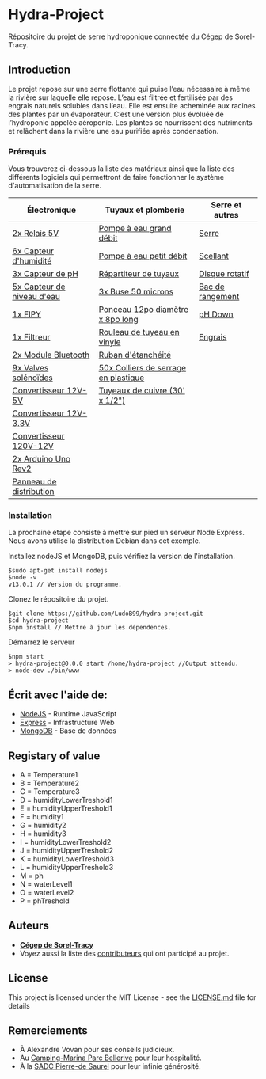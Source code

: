 # Hydra-Project

Répositoire du projet de serre hydroponique connectée du Cégep de Sorel-Tracy. 

## Introduction

Le projet repose sur une serre flottante qui puise l’eau nécessaire à même la rivière sur
laquelle elle repose. L’eau est filtrée et fertilisée par des engrais naturels solubles dans l’eau.
Elle est ensuite acheminée aux racines des plantes par un évaporateur. C’est une version
plus évoluée de l’hydroponie appelée aéroponie. Les plantes se nourrissent des nutriments
et relâchent dans la rivière une eau purifiée après condensation.

### Prérequis 

Vous trouverez ci-dessous la liste des matériaux ainsi que la liste des différents logiciels qui permettront de faire fonctionner le système d'automatisation de la serre. 
  
|       Électronique             |                  Tuyaux et plomberie            |           Serre et autres      | 
| -------------------------------| ----------------------------------------------- | -------------------------------|
| [2x Relais 5V](https://amzn.to/2rm3FQe)| [Pompe à eau grand débit](https://amzn.to/2pLP6oq) | [Serre](https://amzn.to/33eJiS8) | 
| [6x Capteur d'humidité](https://amzn.to/2OKojkT) | [Pompe à eau petit débit](https://amzn.to/37F01RS) | [Scellant](https://bit.ly/37GrR0q) |
| [3x Capteur de pH](https://amzn.to/33jcuY7) | [Répartiteur de tuyaux](https://amzn.to/35Dt0nz) | [Disque rotatif](https://amzn.to/34mzRkX)| 
| [5x Capteur de niveau d'eau](https://amzn.to/2XVFi8h) | [3x Buse 50 microns](https://bit.ly/2DeN8js) | [Bac de rangement](https://bit.ly/34lHJTV) |   
| [1x FIPY](https://bit.ly/2KRR1iP) | [Ponceau 12po diamètre x 8po long](https://bit.ly/2OKOisl) | [pH Down](https://amzn.to/33lkYy6) | 
| [1x Filtreur](https://amzn.to/2XLTqAy) | [Rouleau de tuyeau en vinyle](https://bit.ly/33ljoMG) | [Engrais](https://amzn.to/2qJ6oTC) | 
| [2x Module Bluetooth](https://amzn.to/34l5aN6)| [Ruban d'étanchéité](https://amzn.to/2qKvdia) |                  |
| [9x Valves solénoïdes](https://amzn.to/2DeVWWT) | [50x Colliers de serrage en plastique](https://bit.ly/2KPPf1u) |
| [Convertisseur 12V-5V](https://amzn.to/2KV8RkR) | [Tuyeaux de cuivre (30' x 1/2")](https://bit.ly/2Djcwoq) |     |
| [Convertisseur 12V-3.3V](https://amzn.to/2QRFST0) |                               |                              | 
| [Convertisseur 120V-12V](https://amzn.to/2QPPcqd) |                               |                              |
| [2x Arduino Uno Rev2](https://bit.ly/2pRjQEL) |                                   |                              |
| [Panneau de distribution](https://amzn.to/2QPEYGv) |                              |                              |        
    
### Installation

La prochaine étape consiste à mettre sur pied un serveur Node Express. Nous avons utilisé la distribution Debian dans cet exemple. 

Installez nodeJS et MongoDB, puis vérifiez la version de l'installation. 
```
$sudo apt-get install nodejs
$node -v 
v13.0.1 // Version du programme.
```

Clonez le répositoire du projet. 
```
$git clone https://github.com/LudoB99/hydra-project.git
$cd hydra-project
$npm install // Mettre à jour les dépendences.
```

Démarrez le serveur 
```
$npm start
> hydra-project@0.0.0 start /home/hydra-project //Output attendu.
> node-dev ./bin/www
```

## Écrit avec l'aide de:

* [NodeJS](https://nodejs.org/en/docs/) - Runtime JavaScript 
* [Express](https://expressjs.com/fr/) - Infrastructure Web
* [MongoDB](https://www.mongodb.com/fr) - Base de données

## Registary of value
* A = Temperature1
* B = Temperature2
* C = Temperature3
* D = humidityLowerTreshold1
* E = humidityUpperTreshold1
* F = humidity1
* G = humidity2
* H = humidity3
* I = humidityLowerTreshold2
* J = humidityUpperTreshold2
* K = humidityLowerTreshold3
* L = humidityUpperTreshold3
* M = ph
* N = waterLevel1
* O = waterLevel2
* P = phTreshold
## Auteurs

* **[Cégep de Sorel-Tracy](https://cegepst.qc.ca)**
* Voyez aussi la liste des [contributeurs](https://github.com/LudoB99/hydra-project/graphs/contributors) qui ont participé au projet.

## License

This project is licensed under the MIT License - see the [LICENSE.md](LICENSE.md) file for details

## Remerciements

* À Alexandre Vovan pour ses conseils judicieux.
* Au [Camping-Marina Parc Bellerive](https://www.campingmarinabellerive.com/) pour leur hospitalité. 
* À la [SADC Pierre-de Saurel](https://sadcpierredesaurel.ca/) pour leur infinie générosité. 
